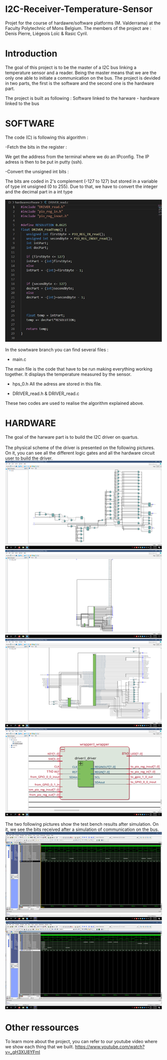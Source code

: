 # I2C-Receiver-Temperature-Sensor
Projet for the course of hardawre/software platforms (M. Valderrama) at the Faculty Polytechnic of Mons Belgium. The members of the project are : Denis Pierre, Liégeois Loïc & Rasic Cyril.
# Introduction
The goal of this project is to be the master of a I2C bus linking a temperature sensor and a reader. Being the master means that we are the only one able to initiate a communication on the bus.
The project is devided in two parts, the first is the software and the second one is the hardware part.

The project is built as following : Software linked to the harware - hardware linked to the bus 

# SOFTWARE
The code (C) is following this algorithm :

-Fetch the bits in the register :

We get the address from the terminal where we do an IPconfig. The IP adress is then to be put in putty (ssh).

-Convert the unsigned int bits :

The bits are coded in 2's complement (-127 to 127) but stored in a variable of type int unsigned (0 to 255). Due to that, we have to convert the integer and the decimal part in a int type
<br><br>
![image](image1hs.jpg)

In the sowtware branch you can find several files :

- main.c

The main file is the code that have to be run making everything working together. It displays the temperature measured by the sensor.

- hps_0.h
All the adress are stored in this file.

- DRIVER_read.h & DRIVER_read.c

These two codes are used to realise the algorithm explained above.

# HARDWARE
The goal of the harware part is to build the I2C driver on quartus.
<br><br>
The physical scheme of the driver is presented on the following pictures. On it, you can see all the different logic gates and all the hardware circuit user to build the driver.
![image](hs2.png)
![image](hs3.png)
![image](hs4.png)
![image](hs5.png)

The two following pictures show the test bench results after simulation. On it, we see the bits received after a simulation of communication on the bus.
![image](hs8.png)
![image](hs9.png)


# Other ressources
To learn more about the project, you can refer to our youtube video where we show each thing that we built.
https://www.youtube.com/watch?v=_gH3XU8YFmI

